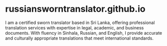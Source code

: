 # russiansworntranslator.github.io
I am a certified sworn translator based in Sri Lanka, offering professional translation services with expertise in legal, academic, and business documents. With fluency in Sinhala, Russian, and English, I provide accurate and culturally appropriate translations that meet international standards. 

